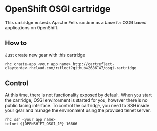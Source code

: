 # OpenShift OSGI cartridge

This cartridge embeds Apache Felix runtime as a base for OSGI based applications on OpenShift.

## How to

Just create new gear with this cartridge

```
rhc create-app <your app name> http://cartreflect-claytondev.rhcloud.com/reflect?github=2686747/osgi-cartridge
```

## Control

At this time, there is not functionality exposed by default. When you start the cartridge, OSGI environment is started for you, however there is no public facing interface. To control the cartridge, you need to SSH inside your gear and manage the environment using the provided telnet server.

```
rhc ssh <your app name>
telnet ${OPENSHIFT_OSGI_IP} 16666
```
